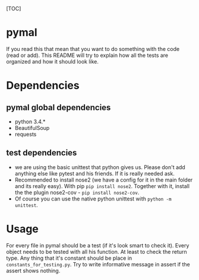 [TOC]

pymal
==========
If you read this that mean that you want to do something with the code (read or add).
This README will try to explain how all the tests are organized and how it should look like.

Dependencies
===========
pymal global dependencies
-------------------------
* python 3.4.*
* BeautifulSoup
* requests

test dependencies
-----------------
 * we are using the basic unittest that python gives us.
    Please don't add anything else like pytest and his friends. If it is really needed ask.
 * Recommended to install nose2 (we have a config for it in the main folder and its really easy).
    With pip `pip install nose2`.
    Together with it, install the the plugin nose2-cov - `pip install nose2-cov`.
 * Of course you can use the native python unittest with `python -m unittest`.

Usage
=====
For every file in pymal should be a test (if it's look smart to check it).
Every object needs to be tested with all his function. At least to check the return type.
Any thing that it's constant should be place in `constants_for_testing.py`.
Try to write informative message in assert if the assert shows nothing.
